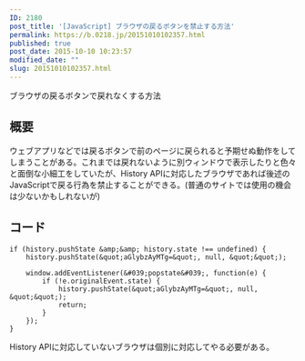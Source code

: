 ```yaml
---
ID: 2180
post_title: '[JavaScript] ブラウザの戻るボタンを禁止する方法'
permalink: https://b.0218.jp/20151010102357.html
published: true
post_date: 2015-10-10 10:23:57
modified_date: ""
slug: 20151010102357.html
---
```

ブラウザの戻るボタンで戻れなくする方法
<!--more-->
## 概要
ウェブアプリなどでは戻るボタンで前のページに戻られると予期せぬ動作をしてしまうことがある。これまでは戻れないように別ウィンドウで表示したりと色々と面倒な小細工をしていたが、History APIに対応したブラウザであれば後述のJavaScriptで戻る行為を禁止することができる。(普通のサイトでは使用の機会は少ないかもしれないが)

## コード
```language-javascript
if (history.pushState &amp;&amp; history.state !== undefined) {
    history.pushState(&quot;aGlybzAyMTg=&quot;, null, &quot;&quot;);

    window.addEventListener(&#039;popstate&#039;, function(e) {
        if (!e.originalEvent.state) {
            history.pushState(&quot;aGlybzAyMTg=&quot;, null, &quot;&quot;);
            return;
        }
    });
}
```
History APIに対応していないブラウザは個別に対応してやる必要がある。